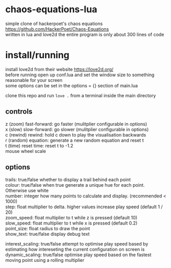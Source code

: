 # chaos-equations-lua  
simple clone of hackerpoet's chaos equations https://github.com/HackerPoet/Chaos-Equations  
written in lua and love2d the entire program is only about 300 lines of code  

# install/running  
install love2d from their website https://love2d.org/  
before running open up conf.lua and set the window size to something reasonable for your screen  
some options can be set in the options = {} section of main.lua  

clone this repo and run ` love . ` from a terminal inside the main directory  

## controls  

z (zoom) fast-forward: go faster (mulitplier configurable in options)  
x (slow) slow-forward: go slower (mulitplier configurable in options)  
c (rewind)    rewind: hold c down to play the visualisation backwards  
r (random)  equation: generate a new random equation and reset t  
t (time)  reset time: reset t to -1.2  
mouse wheel  scale  

## options  
trails:     true/false  whether to display a trail behind each point  
colour:     true/false  when true generate a unique hue for each point. Otherwise use white  
number:     integer     how many points to calculate and display. (recommended < 1000)  
step:       float       multiplier to delta. higher values increase play speed (default 1 / 20)  
zoom_speed: float       multiplier to t while z is pressed (default 10)  
slow_speed: float       multiplier to t while x is pressed (default 0.2)  
point_size: float       radius to draw the point  
show_text:  true/false  display debug text  

interest_scaling: true/false attempt to optimise play speed based by estimating how intereseting the current configuration on screen is  
dynamic_scaling:  true/false optimise play speed based on the fastest moving point using a rolling multiplier
